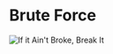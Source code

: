 # Brute Force
![If it Ain't Broke, Break It](https://www.google.com/imgres?imgurl=https%3A%2F%2Fempirikdesigns.com%2Fwp-content%2Fuploads%2F2017%2F02%2FBrute-Force-Attacks.jpg&imgrefurl=https%3A%2F%2Fempirikdesigns.com%2Fbrute-force-attack%2F&docid=T-Bg1lcv8PyJ5M&tbnid=5hea0OBTMIWtEM%3A&vet=10ahUKEwipv57o-NfgAhVMhuAKHSeoBYEQMwhxKAcwBw..i&w=650&h=488&bih=578&biw=1280&q=brute%20force&ved=0ahUKEwipv57o-NfgAhVMhuAKHSeoBYEQMwhxKAcwBw&iact=mrc&uact=8)
